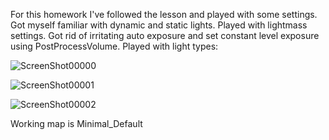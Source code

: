 For this homework I've followed the lesson and played with some settings. Got myself familiar with dynamic and static lights. Played with lightmass settings. Got rid of
irritating auto exposure and set constant level exposure using PostProcessVolume. Played with light types:

![ScreenShot00000](https://user-images.githubusercontent.com/80487632/176470144-78f0cb41-630a-41f0-92bd-ebdae96df150.png)

![ScreenShot00001](https://user-images.githubusercontent.com/80487632/176470174-d85d75b5-570e-494a-a76c-3c3f884530a4.png)

![ScreenShot00002](https://user-images.githubusercontent.com/80487632/176470191-3d114708-f405-4b45-8e4f-ac6141331c16.png)

Working map is Minimal_Default
